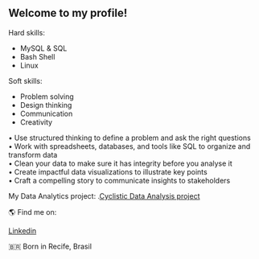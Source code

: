 Welcome to my profile!
----------------------------------------
Hard skills:
- MySQL & SQL
- Bash Shell
- Linux

Soft skills:
- Problem solving
- Design thinking
- Communication
- Creativity

• Use structured thinking to define a problem and ask the right questions<br>
• Work with spreadsheets, databases, and tools like SQL to organize and transform data<br>
• Clean your data to make sure it has integrity before you analyse it<br>
• Create impactful data visualizations to illustrate key points<br>
• Craft a compelling story to communicate insights to stakeholders<br>

My Data Analytics project:
.[Cyclistic Data Analysis project](https://github.com/caiobarretobr/Cyclistic_data_analysis)<br>

🌎 Find me on:

[Linkedin](https://www.linkedin.com/in/caio-barreto-064155224/)<br>

🇧🇷 Born in Recife, Brasil<br>
